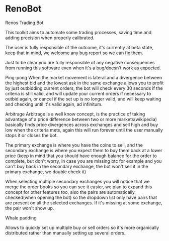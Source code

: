 # RenoBot
Renos Trading Bot

This toolkit aims to automate some trading processes, saving time and adding precision when properly calibrated.

The user is fully responsible of the outcome, it's currently at beta state, keep that in mind, we welcome any bug report so we can fix them.

Just to be clear you are fully responsible of any negative consequences from running this software even when it's a bug/doesn't work as expected.

Ping-pong
When the market movement is lateral and a divergence between the highest bid and the lowest ask in the same exchange allows you to profit by just outbidding current orders, the bot will check every 30 seconds if the criteria is still valid, and will update your current orders if necessary to outbid again, or cancel if the set up is no longer valid, and will keep waiting and checking until it's valid again, ad infinitum.

Arbitrage
Arbitrage is a well know concept, is the practice of taking advantage of a price difference between two or more markets(wikipedia) basically finds price divergences across exchanges and sell high and buy low when the criteria mets, again this will run forever until the user manually stops it or closes the bot.

The primary exchange is where you have the coins to sell, and the secondary exchange is where you expect them to buy them back at a lower price (keep in mind that you should have enough balance for the order to complete, but don't worry, in case you are missing btc for example and you can't buy back in the secondary exchange, the bot won't sell it in the primary exchange, we double check it)

When selecting multiple secondary exchanges you will notice that we merge the order books so you can see it easier, we plan to expand this concept for other features too, also the pairs are automatically checked(when opening the bot) so the dropdown list only have pairs that are present on all the selected exchanges. If it's missing at some exchange, the pair won't show up.

Whale padding

Allows to quickly set up multiple buy or sell orders so it's more organically distributed rather than manually setting up several orders.
